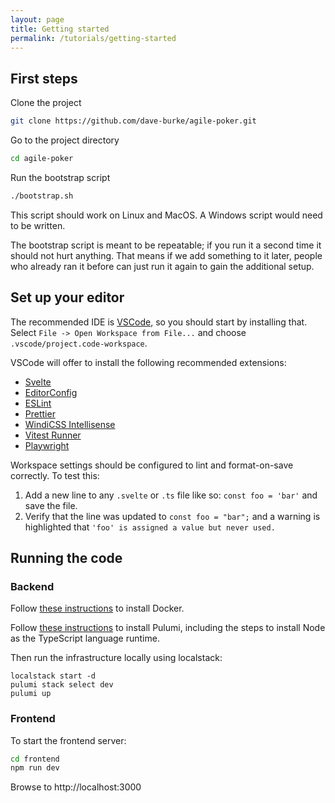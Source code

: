 ```yaml
---
layout: page
title: Getting started
permalink: /tutorials/getting-started
---
```


## First steps

Clone the project

```bash
git clone https://github.com/dave-burke/agile-poker.git
```

Go to the project directory

```bash
cd agile-poker
```

Run the bootstrap script

```bash
./bootstrap.sh
```

This script should work on Linux and MacOS. A Windows script would need to be
written.

The bootstrap script is meant to be repeatable; if you run it a second time it
should not hurt anything. That means if we add something to it later, people
who already ran it before can just run it again to gain the additional setup.

## Set up your editor

The recommended IDE is [VSCode](https://code.visualstudio.com/), so you should
start by installing that. Select `File -> Open Workspace from File...` and
choose `.vscode/project.code-workspace`.

VSCode will offer to install the following recommended extensions:

- [Svelte](https://marketplace.visualstudio.com/items?itemName=svelte.svelte-vscode)
- [EditorConfig](https://marketplace.visualstudio.com/items?itemName=editorconfig.editorconfig)
- [ESLint](https://marketplace.visualstudio.com/items?itemName=dbaeumer.vscode-eslint)
- [Prettier](https://marketplace.visualstudio.com/items?itemName=esbenp.prettier-vscode)
- [WindiCSS Intellisense](https://marketplace.visualstudio.com/items?itemName=voorjaar.windicss-intellisense)
- [Vitest Runner](https://marketplace.visualstudio.com/items?itemName=kingwl.vscode-vitest-runner)
- [Playwright](https://marketplace.visualstudio.com/items?itemName=ms-playwright.playwright)

Workspace settings should be configured to lint and format-on-save correctly. To test this:

1. Add a new line to any `.svelte` or `.ts` file like so: `const foo = 'bar'` and save the file.
2. Verify that the line was updated to `const foo = "bar";` and a warning is highlighted that `'foo' is assigned a value but never used.`

## Running the code

### Backend

Follow [these instructions](https://docs.docker.com/get-docker/) to install Docker.

Follow [these instructions](https://www.pulumi.com/docs/get-started/aws/begin/) to install Pulumi, including the steps to install Node as the TypeScript language runtime.

Then run the infrastructure locally using localstack:

```
localstack start -d
pulumi stack select dev
pulumi up
```

### Frontend

To start the frontend server:

```bash
cd frontend
npm run dev
```

Browse to http://localhost:3000
